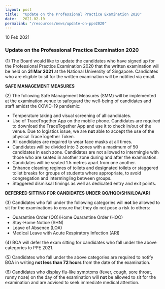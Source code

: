 ```yaml
---
layout: post
title:  "Update on the Professional Practice Examination 2020"
date:   2021-02-10
permalink: "/resources/news/update-on-ppe2020"
---
```

10 Feb 2021

### **Update on the Professional Practice Examination 2020**

(1)	The Board would like to update the candidates who have signed up for the Professional Practice Examination 2020 that the written examination will be held on **31 Mar 2021** at the National University of Singapore. Candidates who are eligible to sit for the written examination will be notified via email.

**SAFE MANAGEMENT MEASURES**

(2)	The following Safe Management Measures (SMM) will be implemented at the examination venue to safeguard the well-being of candidates and staff amidst the COVID-19 pandemic:

* Temperature taking and visual screening of all candidates. 
* Use of TraceTogether App on the mobile phone. Candidates are required to download the TraceTogether App and use it to check in/out of the venue. Due to logistics issue, we are **not** able to accept the use of the physical TraceTogether Token.  
* All candidates are required to wear face masks at all times. 
* Candidates will be divided into 3 zones with a maximum of 50 candidates in each zone. Candidates are not allowed to intermingle with those who are seated in another zone during and after the examination. 
* Candidates will be seated 1.5 metres apart from one another.
* Enhance cleaning regimes of toilets and designated toilets or staggered toilet breaks for groups of students where appropriate, to avoid congregation and intermingling between groups.
* Staggered dismissal timings as well as dedicated entry and exit points.

**DEFERRED SITTING FOR CANDIDATES UNDER QO/HQO/SHN/LOA/ARI**

(3)	Candidates who fall under the following categories will **not** be allowed to sit for the examinations to ensure that they do not pose a risk to others:

* Quarantine Order (QO)/Home Quarantine Order (HQO)
* Stay-Home Notice (SHN)
* Leave of Absence (LOA)
* Medical Leave with Acute Respiratory Infection (ARI)

(4)	BOA will defer the exam sitting for candidates who fall under the above categories to PPE 2021.

(5)	Candidates who fall under the above categories are required to notify BOA in writing **not less than 72 hours** from the date of the examination.

(6)	Candidates who display flu-like symptoms (fever, cough, sore throat, runny nose) on the day of the examination will **not** be allowed to sit for the examination and are advised to seek immediate medical attention.
